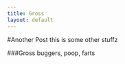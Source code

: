 ```yaml
---
title: Gross
layout: default
---
```

#Another Post
this is some other stuffz

###Gross
buggers, poop, farts